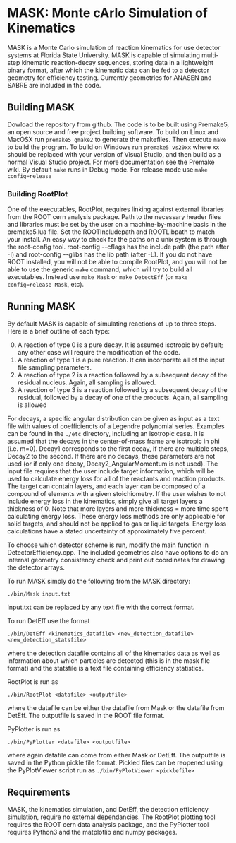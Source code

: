 # MASK: Monte cArlo Simulation of Kinematics
MASK is a Monte Carlo simulation of reaction kinematics for use detector systems at Florida State University.
MASK is capable of simulating multi-step kinematic reaction-decay sequences, storing data in a lightweight binary format, after which the kinematic data can be fed to a detector geometry for efficiency testing. Currently geometries for ANASEN and SABRE are included in the code.

## Building MASK
Dowload the repository from github. The code is to be built using Premake5, an open source and free project building software. To build on Linux and MacOSX run
`premake5 gmake2`
to generate the makefiles. Then execute
`make`
to build the program. To build on Windows run
`premake5 vs20xx`
where xx should be replaced with your version of Visual Studio, and then build as a normal Visual Studio project. For more documentation see the Premake wiki. By default `make` runs in Debug mode. For release mode use `make config=release`

### Building RootPlot
One of the executables, RootPlot, requires linking against external libraries from the ROOT cern analysis package. Path to the necessary header files and libraries must be set by the user on a machine-by-machine basis in the premake5.lua file. Set the ROOTIncludepath and ROOTLibpath to match your install. An easy way to check for the paths on a unix system is through the root-config tool. root-config --cflags has the include path (the path after -I) and root-config --glibs has the lib path (after -L). If you do not have ROOT installed, you will not be able to compile RootPlot, and you will not be able to use the generic `make` command, which will try to build all executables. Instead use `make Mask` or `make DetectEff` (or `make config=release Mask`, etc).

## Running MASK
By default MASK is capable of simulating reactions of up to three steps. Here is a brief outline of each type:

0. A reaction of type 0 is a pure decay. It is assumed isotropic by default; any other case will require the modification of the code.
1. A reaction of type 1 is a pure reaction. It can incorporate all of the input file sampling parameters.
2. A reaction of type 2 is a reaction followed by a subsequent decay of the residual nucleus. Again, all sampling is allowed.
3. A reaction of type 3 is a reaction followed by a subsequent decay of the residual, followed by a decay of one of the products. Again, all sampling is allowed

For decays, a specific angular distribution can be given as input as a text file with values of coefficiencts of a Legendre polynomial series. Examples can be found in the `./etc` directory, including an isotropic case. It is assumed that the decays in the center-of-mass frame are isotropic in phi (i.e. m=0). Decay1 corresponds to the first decay, if there are multiple steps, Decay2 to the second. If there are no decays, these parameters are not used (or if only one decay, Decay2_AngularMomentum is not used). The input file requires that the user include target information, which will be used to calculate energy loss for all of the reactants and reaction products. The target can contain layers, and each layer can be composed of a compound of elements with a given stoichiometry. If the user wishes to not include energy loss in the kinematics, simply give all target layers a thickness of 0. Note that more layers and more thickness = more time spent calculating energy loss. These energy loss methods are only applicable for solid targets, and should not be applied to gas or liquid targets. Energy loss calculations have a stated uncertainty of approximately five percent.

To choose which detector scheme is run, modify the main function in DetectorEfficiency.cpp. The included geometries also have options to do an internal geometry consistency check and print out coordinates for drawing the detector arrays.

To run MASK simply do the following from the MASK directory:

`./bin/Mask input.txt`

Input.txt can be replaced by any text file with the correct format.

To run DetEff use the format

`./bin/DetEff <kinematics_datafile> <new_detection_datafile> <new_detection_statsfile>`

where the detection datafile contains all of the kinematics data as well as information about which particles are detected (this is in the mask file format) and the statsfile is a text file containing efficiency statistics.

RootPlot is run as

`./bin/RootPlot <datafile> <outputfile>`

where the datafile can be either the datafile from Mask or the datafile from DetEff. The outputfile is saved in the ROOT file format.

PyPlotter is run as

`./bin/PyPlotter <datafile> <outputfile>`

where again datafile can come from either Mask or DetEff. The outputfile is saved in the Python pickle file format. Pickled files can be reopened using the PyPlotViewer script run as
`./bin/PyPlotViewer <picklefile>`

## Requirements
MASK, the kinematics simulation, and DetEff, the detection efficiency simulation, require no external dependancies. The RootPlot plotting tool requires the ROOT cern data analysis package, and the PyPlotter tool requires Python3 and the matplotlib and numpy packages. 